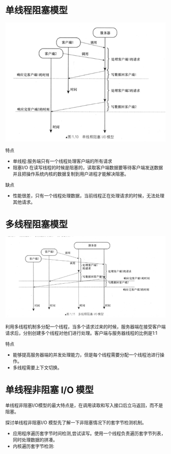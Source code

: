 # 单线程阻塞模型

![1569671010390](../../images/1569671010390.png)

特点

* 单线程:服务端只有一个线程处理客户端的所有请求
* 阻塞I/O 在读写线程的时候是阻塞的，读取客户端数据要等待客户端发送数据并且把操作系统内核的数据复制到用户进程才能解决阻塞。

缺点

* 性能很差，只有一个线程处理数据，当前线程正在处理请求的时候，无法处理其他请求。



# 多线程阻塞模型

![1569671454613](../../images/1569671454613.png)

利用多线程机制多分配一个线程，当多个请求过来的时候，服务器端在接受客户端请求后，分别创建多个线程对他们进行处理。客户端与服务器线程的比例是1:1

特点

* 能够提高服务器端的并发处理能力，但是每个线程需要分配一个线程池进行操作。
* 多线程需要上下文切换。

# 单线程非阻塞 I/O 模型

单线程非阻塞I/O模型的最大特点是，在调用读取和写入接口后立马返回，而不是阻塞。

探讨单线程非阻塞I/O 模型先了解一下非阻塞情况下的套字节检测机制。

* 应用程序遍历套字节时间检测,尝试读写。使用一个线程负责遍历套字节列表，同时处理数据的拼凑。
* 内核遍历套字节检测:
